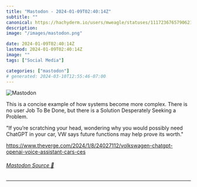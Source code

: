```yaml
---
title: "Mastodon - 2024-01-09T02:40:14Z"
subtitle: ""
canonical: https://hachyderm.io/users/mweagle/statuses/111723676579062137
description:
image: "/images/mastodon.png"

date: 2024-01-09T02:40:14Z
lastmod: 2024-01-09T02:40:14Z
image: ""
tags: ["Social Media"]

categories: ["mastodon"]
# generated: 2024-03-10T12:55:46-07:00
---
```

![Mastodon](/images/mastodon.png)

<p>This is a concise example of how systems become more complex. There is no user Job To Be Done, but there is a Solution Desperately Seeking a Problem. </p><p>&quot;If you’re scratching your head, wondering why you would possibly need ChatGPT in your car, VW says future functions may help prove its worth.&quot;</p><p><a href="https://www.theverge.com/2024/1/8/24027112/volkswagen-chatgpt-openai-voice-assistant-cars-ces" target="_blank" rel="nofollow noopener noreferrer" translate="no"><span class="invisible">https://www.</span><span class="ellipsis">theverge.com/2024/1/8/24027112</span><span class="invisible">/volkswagen-chatgpt-openai-voice-assistant-cars-ces</span></a></p>


###### [Mastodon Source 🐘](https://hachyderm.io/@mweagle/111723676579062137)

___
